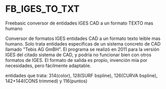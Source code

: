 # FB_IGES_TO_TXT
Freebasic conversor de entidades IGES CAD a un formato TEXTO mas humano


Conversor de formatos IGES entidades CAD a un formato texto leible mas humano.
Solo trata entidades específicas de un sistema concreto de CAD llamado "Tebis AG GmBH".
El programa se realizó en 2011 para la versión IGES del citado sistema de CAD, y podría no funcionar bien con otros formatos de IGES.
El formato de salida es propio, invención mia por necesidades, pero fácilmente adaptable.

entidades que trata:
 314(color), 128(SURF bspline), 126(CURVA bspline), 142+144(CONS trimmed) y 116(puntos)
